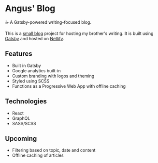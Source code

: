 # Angus' Blog

☕ A Gatsby-powered writing-focused blog.

This is a [small blog](https://www.caffeine-creations.ca/) project for hosting
my brother's writing. It is built using [Gatsby](https://www.gatsbyjs.org/) and
hosted on [Netlify](https://www.netlify.com/).

## Features

* Built in Gatsby
* Google analytics built-in
* Custom branding with logos and theming
* Styled using SCSS
* Functions as a Progressive Web App with offline caching

## Technologies

* React
* GraphQL
* SASS/SCSS

## Upcoming

* Filtering based on topic, date and content
* Offline caching of articles
